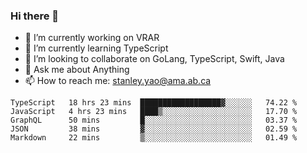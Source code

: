 ### Hi there 👋

- 🔭 I’m currently working on VRAR
- 🌱 I’m currently learning TypeScript
- 👯 I’m looking to collaborate on GoLang, TypeScript, Swift, Java
- 💬 Ask me about Anything
- 📫 How to reach me: stanley.yao@ama.ab.ca


<!--START_SECTION:waka-->
```text
TypeScript   18 hrs 23 mins  ██████████████████▓░░░░░░   74.22 % 
JavaScript   4 hrs 23 mins   ████▒░░░░░░░░░░░░░░░░░░░░   17.70 % 
GraphQL      50 mins         █░░░░░░░░░░░░░░░░░░░░░░░░   03.37 % 
JSON         38 mins         ▓░░░░░░░░░░░░░░░░░░░░░░░░   02.59 % 
Markdown     22 mins         ▒░░░░░░░░░░░░░░░░░░░░░░░░   01.49 % 
```
<!--END_SECTION:waka-->
